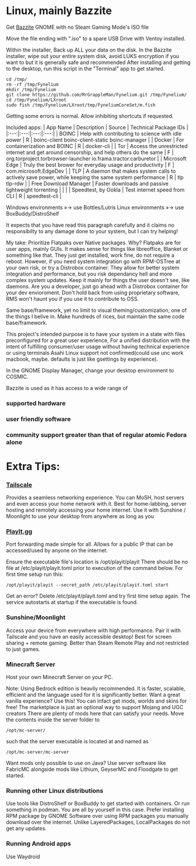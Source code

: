 # Linux, mainly Bazzite

Get [Bazzite](https://bazzite.gg/#image-picker) GNOME with no Steam Gaming Mode's ISO file

Move the file ending with ".iso" to a spare USB Drive with Ventoy installed.

Within the installer,
Back up ALL your data on the disk. In the Bazzite installer, wipe out your entire system disk, avoid LUKS encryption if you want to but it is generally safe and recommended
After installing and getting to the desktop, run this script in the "Terminal" app to get started.

```
cd /tmp/
rm -rf /tmp/Fynelium
mkdir /tmp/Fynelium
git clone https://github.com/MrGrappleMan/Fynelium.git /tmp/Fynelium/
cd /tmp/Fynelium/LXroot
sudo fish /tmp/Fynelium/LXroot/tmp/FyneliumCoreSet/m.fish
```
Getting some errors is normal. Allow inhibiting shortcuts if requested.

Included apps:
| App Name | Description | Source | Technical Package IDs |
|:---:|:---:|:---:|:---:|
| BOINC | Help with contributing to science with idle power | R | boinc-client boinc-client-static boinc-manager |
| Docker | For containerization and BOINC | R | docker-cli |
| Tor | Access the unrestricted internet and get around censorship, and help others do the same | F | org.torproject.torbrowser-launcher io.frama.tractor.carburetor |
| Microsoft Edge | Truly the best brower for everyday usage and productivity | F | com.microsoft.EdgeDev |
| TLP | A daemon that makes system calls to actively save power, while keeping the same system performance | R | tlp tlp-rdw |
| Free Download Manager |  Faster downloads and passive lightweight torrenting | | |
| Speedtest, by Ookla | Test internet speed from CLI | R | speedtest-cli |

Windows environments »→ use Bottles/Lutris
Linux environments »→ use BoxBuddy/DistroShelf

It expects that you have read this paragraph carefully and it claims no responsibilty to any damage done to your system, but I can try helping!

My take: Prioritize Flatpaks over Native packages. Why?
Flatpaks are for user apps, mainly GUIs. It makes sense for things like libreoffice, Blanket or something like that.
They just get installed, work fine, do not require a reboot.
However, if you need system integration go with RPM-OSTree at your own risk, or try a Distrobox container.
They allow for better system integration and performance, but you risk dependancy hell and more complex system updates.
Keep it mainly for things the user doesn't see, like daemons.
Are you a developer, just go ahead with a Distrobox container for your dev envioroment.
Don't hold back from using proprietary software, RMS won't haunt you if you use it to contribute to OSS.

Same base/framework, yet no limit to visual theming/customization, one of the things I belive in. Make hundreds of rices, but maintain the same code base/framework.

This project's intended purpose is to have your system in a state with files preconfigured for a great user experience,
For a unified distribution with the intent of fulfilling consumer/user usage without having technical experience or using terminals
Asahi Linux support not confirmed(could use unc work macbook, maybe. defaults is just like gsettings by experience).

In the GNOME Display Manager, change your desktop environment to COSMIC.

Bazzite is used as it has access to a wide range of
### supported hardware
### user friendly software
### community support greater than that of regular atomic Fedora alone

#
# Extra Tips:

### [Tailscale](https://tailscale.com)
Provides a seamless networking experience. You can MoSH, host servers and even access your home network with it.
Best for home-labbing, server hosting and remotely accessing your home internet.
Use it with Sunshine / Moonlight to use your desktop from anywhere as long as you 

### [PlayIt.gg](https://playit.gg/)
Port forwarding made simple for all.
Allows for a public IP that can be accessed/used by anyone on the internet.

Ensure the executable file's location is /opt/playit/playit
There should be no file at /etc/playit/playit.toml prior to execution of the command below.
For first time setup run this:
```
/opt/playit/playit --secret_path /etc/playit/playit.toml start
```
Get an error? Delete /etc/playit/playit.toml and try first time setup again.
The service autostarts at startup if the executable is found.

### Sunshine/Moonlight
Access your device from everywhere with high performance. Pair it with Tailscale and you have an easily accessible desktop!
Best for screen sharing + remote gaming. Better than Steam Remote Play and not restricted to just games.

### Minecraft Server
Host your own Minecraft Server on your PC.

Note: Using Bedrock edition is heavily recommended.
It is faster, scalable, efficient and the language used for it is significantly better.
Want a great vanilla experience? Use this!
You can infact get mods, worlds and skins for free! The marketplace is just an optional way to support Mojang and UGC creators
There are plenty of mods here that can satisfy your needs.
Move the contents inside the server folder to
```
/opt/mc-server/
```
such that the server executable is located at and named as
```
/opt/mc-server/mc-server
```

Want mods only possible to use on Java? Use server software like FabricMC
alongside mods like Lithium, GeyserMC and Floodgate to get started.

### Running other Linux distributions

Use tools like DistroShelf or BoxBuddy to get started with containers.
Or run something in podman. You are all by yourself in this case.
Prefer installing RPM package by GNOME Software over using RPM packages you manually download over the internet.
Unlike LayeredPackages, LocalPackages do not get any updates.

### Running Android apps

Use Waydroid



